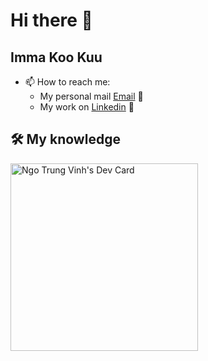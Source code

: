 # Hi there 👋

## Imma Koo Kuu
- 📫 How to reach me:
    - My personal mail [Email](mailto:vinhtrungngo1907@gmail.com) 📧
    - My work on [Linkedin](https://www.linkedin.com/in/vinh-ng%C3%B4-46444b16b/) 💼

## 🛠 My knowledge




<!---
vinhngo1907/vinhngo1907 is a ✨ special ✨ repository because its `README.md` (this file) appears on your GitHub profile.
You can click the Preview link to take a look at your changes.
--->

<a href="https://app.daily.dev/vinhngo9907"><img src="https://api.daily.dev/devcards/830d9ce27c764560a7c7b3a51c3db94e.png?r=c4o" width="300" alt="Ngo Trung Vinh's Dev Card"/></a>
